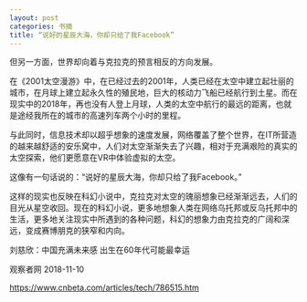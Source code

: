 ```yaml
---
layout: post
categories: 书摘
title: “说好的星辰大海，你却只给了我Facebook”
---
```


但另一方面，世界却向着与克拉克的预言相反的方向发展。

在《2001太空漫游》中，在已经过去的2001年，人类已经在太空中建立起壮丽的城市，在月球上建立起永久性的殖民地，巨大的核动力飞船已经航行到土星。而在现实中的2018年，再也没有人登上月球，人类的太空中航行的最远的距离，也就是途经我所在的城市的高速列车两个小时的里程。

与此同时，信息技术却以超乎想象的速度发展，网络覆盖了整个世界，在IT所营造的越来越舒适的安乐窝中，人们对太空渐渐失去了兴趣，相对于充满艰险的真实的太空探索，他们更愿意在VR中体验虚拟的太空。

这像有一句话说的：“说好的星辰大海，你却只给了我Facebook。”

这样的现实也反映在科幻小说中，克拉克对太空的瑰丽想象已经渐渐远去，人们的目光从星空收回。现在的科幻小说，更多地想象人类在网络乌托邦或反乌托邦中的生活，更多地关注现实中所遇到的各种问题，科幻的想象力由克拉克的广阔和深远，变成赛博朋克的狭窄和内向。

刘慈欣：中国充满未来感 出生在60年代可能最幸运

观察者网 2018-11-10

https://www.cnbeta.com/articles/tech/786515.htm